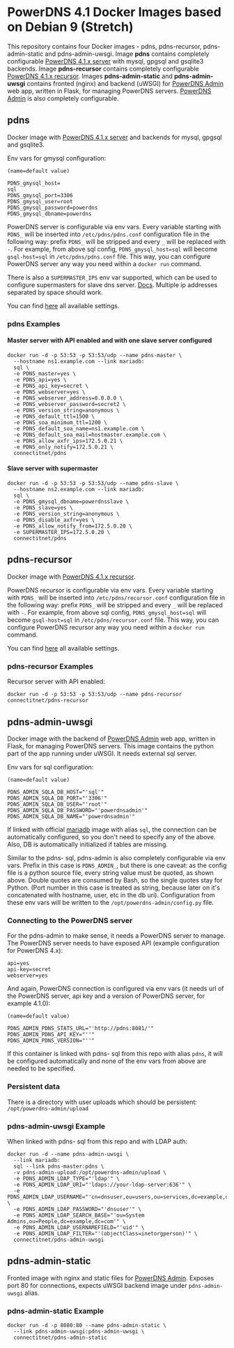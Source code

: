 # PowerDNS 4.1 Docker Images based on Debian 9 (Stretch)

This repository contains four Docker images - pdns, pdns-recursor, pdns-admin-static and pdns-admin-uwsgi.
Image **pdns** contains completely configurable [PowerDNS 4.1.x server](https://www.powerdns.com/) with mysql, gpgsql and gsqlite3 backends.
Image **pdns-recursor** contains completely configurable [PowerDNS 4.1.x recursor](https://www.powerdns.com/).
Images **pdns-admin-static** and **pdns-admin-uwsgi** contains fronted (nginx) and backend (uWSGI) for [PowerDNS Admin](https://github.com/thomasDOTde/PowerDNS-Admin) web app, written in Flask, for managing PowerDNS servers. [PowerDNS Admin](https://github.com/thomasDOTde/PowerDNS-Admin) is also completely configurable.

## pdns

Docker image with [PowerDNS 4.1.x server](https://www.powerdns.com/) and backends for mysql, gpgsql and gsqlite3.

Env vars for gmysql configuration:

```text
(name=default value)

PDNS_gmysql_host=
sql
PDNS_gmysql_port=3306
PDNS_gmysql_user=root
PDNS_gmysql_password=powerdns
PDNS_gmysql_dbname=powerdns
```

PowerDNS server is configurable via env vars. Every variable starting with `PDNS_` will be inserted into `/etc/pdns/pdns.conf` configuration file in the following way: prefix `PDNS_` will be stripped and every `_` will be replaced with `-`. For example, from above sql config, `PDNS_gmysql_host=sql` will become `gsql-host=sql` in `/etc/pdns/pdns.conf` file. This way, you can configure PowerDNS server any way you need within a `docker run` command.

There is also a `SUPERMASTER_IPS` env var supported, which can be used to configure supermasters for slave dns server. [Docs](https://doc.powerdns.com/md/authoritative/modes-of-operation/#supermaster-automatic-provisioning-of-slaves). Multiple ip addresses separated by space should work.

You can find [here](https://doc.powerdns.com/md/authoritative/) all available settings.

### pdns Examples

#### Master server with API enabled and with one slave server configured

```shell
docker run -d -p 53:53 -p 53:53/udp --name pdns-master \
  --hostname ns1.example.com --link mariadb:
  sql \
  -e PDNS_master=yes \
  -e PDNS_api=yes \
  -e PDNS_api_key=secret \
  -e PDNS_webserver=yes \
  -e PDNS_webserver_address=0.0.0.0 \
  -e PDNS_webserver_password=secret2 \
  -e PDNS_version_string=anonymous \
  -e PDNS_default_ttl=1500 \
  -e PDNS_soa_minimum_ttl=1200 \
  -e PDNS_default_soa_name=ns1.example.com \
  -e PDNS_default_soa_mail=hostmaster.example.com \
  -e PDNS_allow_axfr_ips=172.5.0.21 \
  -e PDNS_only_notify=172.5.0.21 \
  connectitnet/pdns
```

#### Slave server with supermaster

```shell
docker run -d -p 53:53 -p 53:53/udp --name pdns-slave \
  --hostname ns2.example.com --link mariadb:
  sql \
  -e PDNS_gmysql_dbname=powerdnsslave \
  -e PDNS_slave=yes \
  -e PDNS_version_string=anonymous \
  -e PDNS_disable_axfr=yes \
  -e PDNS_allow_notify_from=172.5.0.20 \
  -e SUPERMASTER_IPS=172.5.0.20 \
  connectitnet/pdns
```

## pdns-recursor

Docker image with [PowerDNS 4.1.x recursor](https://www.powerdns.com/).

PowerDNS recursor is configurable via env vars. Every variable starting with `PDNS_` will be inserted into `/etc/pdns/recursor.conf` configuration file in the following way: prefix `PDNS_` will be stripped and every `_` will be replaced with `-`. For example, from above sql config, `PDNS_gmysql_host=sql` will become `gsql-host=sql` in `/etc/pdns/recursor.conf` file. This way, you can configure PowerDNS recursor any way you need within a `docker run` command.

You can find [here](https://doc.powerdns.com/md/recursor/settings/) all available settings.

### pdns-recursor Examples

Recursor server with API enabled:

```shell
docker run -d -p 53:53 -p 53:53/udp --name pdns-recursor connectitnet/pdns-recursor
```

## pdns-admin-uwsgi

Docker image with the backend of [PowerDNS Admin](https://github.com/thomasDOTde/PowerDNS-Admin) web app, written in Flask, for managing PowerDNS servers. This image contains the python part of the app running under uWSGI. It needs external sql server.

Env vars for sql configuration:

```text
(name=default value)

PDNS_ADMIN_SQLA_DB_HOST="'sql'"
PDNS_ADMIN_SQLA_DB_PORT="'3306'"
PDNS_ADMIN_SQLA_DB_USER="'root'"
PDNS_ADMIN_SQLA_DB_PASSWORD="'powerdnsadmin'"
PDNS_ADMIN_SQLA_DB_NAME="'powerdnsadmin'"
```

If linked with official [mariadb](https://hub.docker.com/_/mariadb/) image with alias `sql`, the connection can be automatically configured, so you don't need to specify any of the above. Also, DB is automatically initialized if tables are missing.

Similar to the pdns-
sql, pdns-admin is also completely configurable via env vars. Prefix in this case is `PDNS_ADMIN_`, but there is one caveat: as the config file is a python source file, every string value must be quoted, as shown above. Double quotes are consumed by Bash, so the single quotes stay for Python. (Port number in this case is treated as string, because later on it's concatenated with hostname, user, etc in the db uri). Configuration from these env vars will be written to the `/opt/powerdns-admin/config.py` file.

### Connecting to the PowerDNS server

For the pdns-admin to make sense, it needs a PowerDNS server to manage. The PowerDNS server needs to have exposed API (example configuration for PowerDNS 4.x):

```text
api=yes
api-key=secret
webserver=yes
```

And again, PowerDNS connection is configured via env vars (it needs url of the PowerDNS server, api key and a version of PowerDNS server, for example 4.1.0):

```text
(name=default value)

PDNS_ADMIN_PDNS_STATS_URL="'http://pdns:8081/'"
PDNS_ADMIN_PDNS_API_KEY="''"
PDNS_ADMIN_PDNS_VERSION="''"
```

If this container is linked with pdns-
sql from this repo with alias `pdns`, it will be configured automatically and none of the env vars from above are needed to be specified.

### Persistent data

There is a directory with user uploads which should be persistent: `/opt/powerdns-admin/upload`

### pdns-admin-uwsgi Example

When linked with pdns-
sql from this repo and with LDAP auth:

```text
docker run -d --name pdns-admin-uwsgi \
  --link mariadb:
  sql --link pdns-master:pdns \
  -v pdns-admin-upload:/opt/powerdns-admin/upload \
  -e PDNS_ADMIN_LDAP_TYPE="'ldap'" \
  -e PDNS_ADMIN_LDAP_URI="'ldaps://your-ldap-server:636'" \
  -e PDNS_ADMIN_LDAP_USERNAME="'cn=dnsuser,ou=users,ou=services,dc=example,dc=com'" \
  -e PDNS_ADMIN_LDAP_PASSWORD="'dnsuser'" \
  -e PDNS_ADMIN_LDAP_SEARCH_BASE="'ou=System Admins,ou=People,dc=example,dc=com'" \
  -e PDNS_ADMIN_LDAP_USERNAMEFIELD="'uid'" \
  -e PDNS_ADMIN_LDAP_FILTER="'(objectClass=inetorgperson)'" \
  connectitnet/pdns-admin-uwsgi
```

## pdns-admin-static

Fronted image with nginx and static files for [PowerDNS Admin](https://github.com/thomasDOTde/PowerDNS-Admin). Exposes port 80 for connections, expects uWSGI backend image under `pdns-admin-uwsgi` alias.

### pdns-admin-static Example

```shell
docker run -d -p 8080:80 --name pdns-admin-static \
  --link pdns-admin-uwsgi:pdns-admin-uwsgi \
  connectitnet/pdns-admin-static
```
